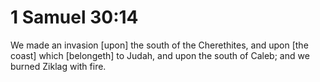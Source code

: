 # 1 Samuel 30:14

We made an invasion [upon] the south of the Cherethites, and upon [the coast] which [belongeth] to Judah, and upon the south of Caleb; and we burned Ziklag with fire.